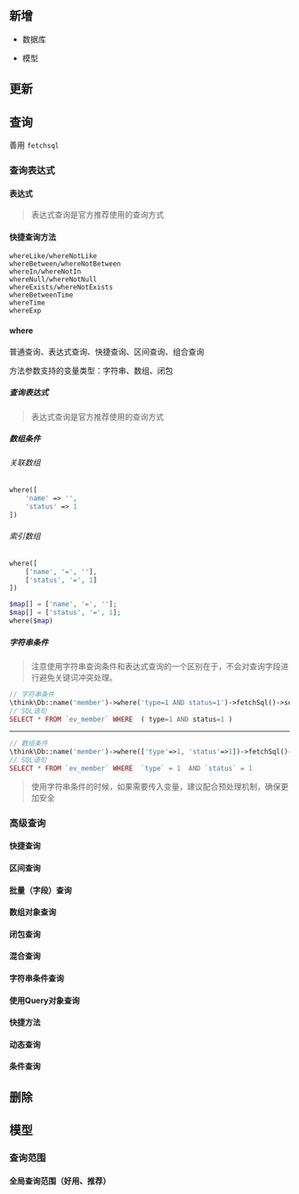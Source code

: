 ##  新增

- 数据库

  

- 模型

  

## 更新



## 查询

善用 `fetchsql`

### 查询表达式

#### 表达式

> 表达式查询是官方推荐使用的查询方式

#### 快捷查询方法

`whereLike/whereNotLike`  
`whereBetween/whereNotBetween`  
`whereIn/whereNotIn`  
`whereNull/whereNotNull`  
`whereExists/whereNotExists`  
`whereBetweenTime`  
`whereTime`  
`whereExp`  

#### where

普通查询、表达式查询、快捷查询、区间查询、组合查询

方法参数支持的变量类型：字符串、数组、闭包

##### 查询表达式

> 表达式查询是官方推荐使用的查询方式

##### 数组条件

###### 关联数组

```php
where([
	'name' => '',
    'status' => 1
])
```

###### 索引数组

```php
where([
	['name', '=', ''],
    ['status', '=', 1]
])

$map[] = ['name', '=', ''];
$map[] = ['status', '=', 1];
where($map)
```

##### 字符串条件

> 注意使用字符串查询条件和表达式查询的一个区别在于，不会对查询字段进行避免关键词冲突处理。

```php
// 字符串条件
\think\Db::name('member')->where('type=1 AND status=1')->fetchSql()->select();
// SQL语句
SELECT * FROM `ev_member` WHERE  ( type=1 AND status=1 )
```

------

```php
// 数组条件
\think\Db::name('member')->where(['type'=>1, 'status'=>1])->fetchSql()->select();
// SQL语句
SELECT * FROM `ev_member` WHERE  `type` = 1  AND `status` = 1
```

> 使用字符串条件的时候，如果需要传入变量，建议配合预处理机制，确保更加安全

### 高级查询

#### 快捷查询

#### 区间查询

#### 批量（字段）查询

#### 数组对象查询

#### 闭包查询

#### 混合查询

#### 字符串条件查询

#### 使用Query对象查询

#### 快捷方法

#### 动态查询

#### 条件查询

## 删除



## 模型

### 查询范围

#### 全局查询范围（好用、推荐）